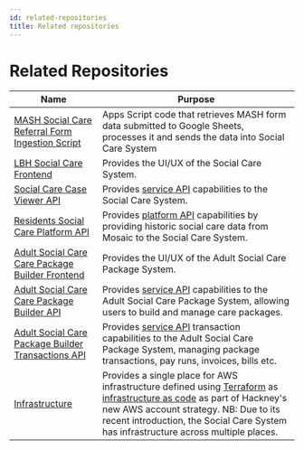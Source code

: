 ```yaml
---
id: related-repositories
title: Related repositories
---
```


# Related Repositories

| Name | Purpose |
|-|-|
| [MASH Social Care Referral Form Ingestion Script](https://github.com/LBHackney-IT/social-care-referral-form-ingestion) | Apps Script code that retrieves MASH form data submitted to Google Sheets, processes it and sends the data into Social Care System |
| [LBH Social Care Frontend](https://github.com/LBHackney-IT/lbh-social-care-frontend) | Provides the UI/UX of the Social Care System. |
| [Social Care Case Viewer API](https://github.com/LBHackney-IT/social-care-case-viewer-api) | Provides [service API](http://playbook.hackney.gov.uk/API-Playbook/platform_api_vs_service_api#a-service-apis) capabilities to the Social Care System. |
| [Residents Social Care Platform API](https://github.com/LBHackney-IT/residents-social-care-platform-api) | Provides [platform API](http://playbook.hackney.gov.uk/API-Playbook/platform_api_vs_service_api#b-platform-apis) capabilities by providing historic social care data from Mosaic to the Social Care System. |
| [Adult Social Care Care Package Builder Frontend](https://github.com/LBHackney-IT/lbh-adult-social-care-frontend) | Provides the UI/UX of the Adult Social Care Package System. |
| [Adult Social Care Care Package Builder API](https://github.com/LBHackney-IT/lbh-adult-social-care-api) | Provides [service API](http://playbook.hackney.gov.uk/API-Playbook/platform_api_vs_service_api#a-service-apis) capabilities to the Adult Social Care Package System, allowing users to build and manage care packages. |
| [Adult Social Care Package Builder Transactions API](https://github.com/LBHackney-IT/lbh-adult-social-care-transactions-api) | Provides [service API](http://playbook.hackney.gov.uk/API-Playbook/platform_api_vs_service_api#a-service-apis) transaction capabilities to the Adult Social Care Package System, managing package transactions, pay runs, invoices, bills etc. |
| [Infrastructure](https://github.com/LBHackney-IT/infrastructure) | Provides a single place for AWS infrastructure defined using [Terraform](https://www.terraform.io) as [infrastructure as code](https://en.wikipedia.org/wiki/Infrastructure_as_code) as part of Hackney's new AWS account strategy. NB: Due to its recent introduction, the Social Care System has infrastructure across multiple places. |
